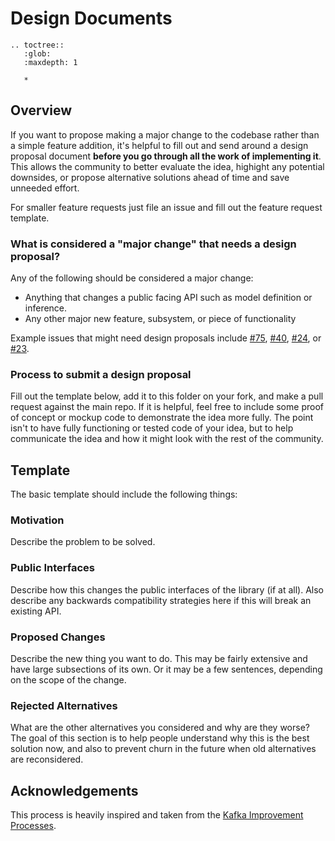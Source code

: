 # Design Documents


```eval_rst
.. toctree::
   :glob:
   :maxdepth: 1

   *
```

## Overview
If you want to propose making a major change to the codebase rather than a simple feature addition, it's helpful to fill out and send around a design proposal document **before you go through all the work of implementing it**. This allows the community to better evaluate the idea, highight any potential downsides, or propose alternative solutions ahead of time and save unneeded effort.

For smaller feature requests just file an issue and fill out the feature request template.

### What is considered a "major change" that needs a design proposal?

Any of the following should be considered a major change:
* Anything that changes a public facing API such as model definition or inference.
* Any other major new feature, subsystem, or piece of functionality

Example issues that might need design proposals include [#75](https://github.com/amzn/MXFusion/issues/75),
[#40](https://github.com/amzn/MXFusion/issues/40),
[#24](https://github.com/amzn/MXFusion/issues/24), or
[#23](https://github.com/amzn/MXFusion/issues/23).

### Process to submit a design proposal
Fill out the template below, add it to this folder on your fork, and make a pull request against the main repo. If it is helpful, feel free to include some proof of concept or mockup code to demonstrate the idea more fully. The point isn't to have fully functioning or tested code of your idea, but to help communicate the idea and how it might look with the rest of the community.

## Template

The basic template should include the following things:

### Motivation
Describe the problem to be solved.

### Public Interfaces
Describe how this changes the public interfaces of the library (if at all). Also describe any backwards compatibility strategies here if this will break an existing API.

### Proposed Changes
Describe the new thing you want to do. This may be fairly extensive and have large subsections of its own. Or it may be a few sentences, depending on the scope of the change.

### Rejected Alternatives
What are the other alternatives you considered and why are they worse? The goal of this section is to help people understand why this is the best solution now, and also to prevent churn in the future when old alternatives are reconsidered.

## Acknowledgements

This process is heavily inspired and taken from the [Kafka Improvement Processes](https://cwiki.apache.org/confluence/display/KAFKA/Kafka+Improvement+Proposals).
